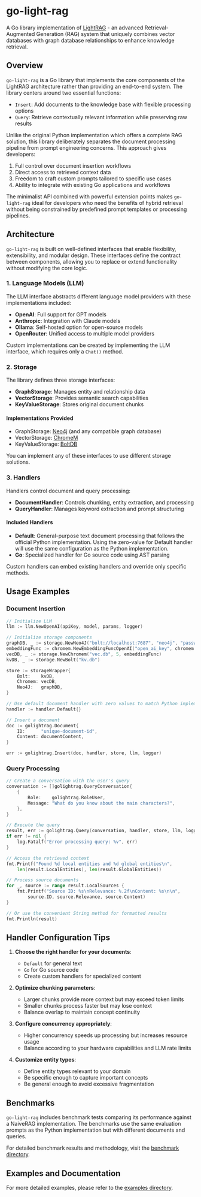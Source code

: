 # go-light-rag

A Go library implementation of [LightRAG](https://github.com/HKUDS/LightRAG) - an advanced Retrieval-Augmented Generation (RAG) system that uniquely combines vector databases with graph database relationships to enhance knowledge retrieval.

## Overview

`go-light-rag` is a Go library that implements the core components of the LightRAG architecture rather than providing an end-to-end system. The library centers around two essential functions:

- `Insert`: Add documents to the knowledge base with flexible processing options
- `Query`: Retrieve contextually relevant information while preserving raw results

Unlike the original Python implementation which offers a complete RAG solution, this library deliberately separates the document processing pipeline from prompt engineering concerns. This approach gives developers:

1. Full control over document insertion workflows
2. Direct access to retrieved context data
3. Freedom to craft custom prompts tailored to specific use cases
4. Ability to integrate with existing Go applications and workflows

The minimalist API combined with powerful extension points makes `go-light-rag` ideal for developers who need the benefits of hybrid retrieval without being constrained by predefined prompt templates or processing pipelines.

## Architecture

`go-light-rag` is built on well-defined interfaces that enable flexibility, extensibility, and modular design. These interfaces define the contract between components, allowing you to replace or extend functionality without modifying the core logic.

### 1. Language Models (LLM)

The LLM interface abstracts different language model providers with these implementations included:

- **OpenAI**: Full support for GPT models
- **Anthropic**: Integration with Claude models
- **Ollama**: Self-hosted option for open-source models
- **OpenRouter**: Unified access to multiple model providers

Custom implementations can be created by implementing the LLM interface, which requires only a `Chat()` method.

### 2. Storage

The library defines three storage interfaces:

- **GraphStorage**: Manages entity and relationship data
- **VectorStorage**: Provides semantic search capabilities
- **KeyValueStorage**: Stores original document chunks

#### Implementations Provided

- GraphStorage: [Neo4j](https://github.com/neo4j/neo4j-go-driver) (and any compatible graph database)
- VectorStorage: [ChromeM](https://github.com/philippgille/chromem-go)
- KeyValueStorage: [BoltDB](https://github.com/etcd-io/bbolt)

You can implement any of these interfaces to use different storage solutions.

### 3. Handlers

Handlers control document and query processing:

- **DocumentHandler**: Controls chunking, entity extraction, and processing
- **QueryHandler**: Manages keyword extraction and prompt structuring

#### Included Handlers

- **Default**: General-purpose text document processing that follows the official Python implementation. Using the zero-value for Default handler will use the same configuration as the Python implementation.
- **Go**: Specialized handler for Go source code using AST parsing

Custom handlers can embed existing handlers and override only specific methods.

## Usage Examples

### Document Insertion

```go
// Initialize LLM
llm := llm.NewOpenAI(apiKey, model, params, logger)

// Initialize storage components
graphDB, _ := storage.NewNeo4J("bolt://localhost:7687", "neo4j", "password")
embeddingFunc := chromem.NewEmbeddingFuncOpenAI("open_ai_key", chromem.EmbeddingModelOpenAI3Large)
vecDB, _ := storage.NewChromem("vec.db", 5, embeddingFunc)
kvDB, _ := storage.NewBolt("kv.db")

store := storageWrapper{
    Bolt:    kvDB,
    Chromem: vecDB,
    Neo4J:   graphDB,
}

// Use default document handler with zero values to match Python implementation behavior
handler := handler.Default{}

// Insert a document
doc := golightrag.Document{
    ID:      "unique-document-id",
    Content: documentContent,
}

err := golightrag.Insert(doc, handler, store, llm, logger)
```

### Query Processing

```go
// Create a conversation with the user's query
conversation := []golightrag.QueryConversation{
    {
        Role:    golightrag.RoleUser,
        Message: "What do you know about the main characters?",
    },
}

// Execute the query
result, err := golightrag.Query(conversation, handler, store, llm, logger)
if err != nil {
    log.Fatalf("Error processing query: %v", err)
}

// Access the retrieved context
fmt.Printf("Found %d local entities and %d global entities\n", 
    len(result.LocalEntities), len(result.GlobalEntities))

// Process source documents
for _, source := range result.LocalSources {
    fmt.Printf("Source ID: %s\nRelevance: %.2f\nContent: %s\n\n", 
        source.ID, source.Relevance, source.Content)
}

// Or use the convenient String method for formatted results
fmt.Println(result)
```

## Handler Configuration Tips

1. **Choose the right handler for your documents**:
   - `Default` for general text
   - `Go` for Go source code
   - Create custom handlers for specialized content

2. **Optimize chunking parameters**:
   - Larger chunks provide more context but may exceed token limits
   - Smaller chunks process faster but may lose context
   - Balance overlap to maintain concept continuity

3. **Configure concurrency appropriately**:
   - Higher concurrency speeds up processing but increases resource usage
   - Balance according to your hardware capabilities and LLM rate limits

4. **Customize entity types**:
   - Define entity types relevant to your domain
   - Be specific enough to capture important concepts
   - Be general enough to avoid excessive fragmentation

## Benchmarks

`go-light-rag` includes benchmark tests comparing its performance against a NaiveRAG implementation. The benchmarks use the same evaluation prompts as the Python implementation but with different documents and queries.

For detailed benchmark results and methodology, visit the [benchmark directory](tests/).

## Examples and Documentation

For more detailed examples, please refer to the [examples directory](examples/).
